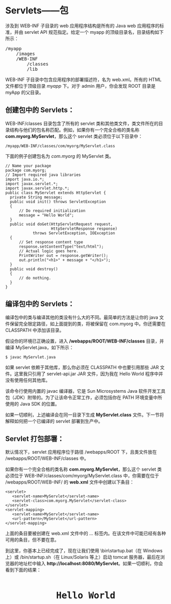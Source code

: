 # Servlets——包

涉及到 WEB-INF 子目录的 web 应用程序结构是所有的 Java web 应用程序的标准，并由 servlet API 规范指定。给定一个 myapp 的顶级目录名，目录结构如下所示：

<pre class="prettyprint notranslate">
/myapp
    /images
    /WEB-INF
        /classes
        /lib
</pre>


WEB-INF 子目录中包含应用程序的部署描述符，名为 web.xml。所有的 HTML 文件都位于顶级目录 *myapp* 下。对于 admin 用户，你会发现 ROOT 目录是 myApp 的父目录。

## 创建包中的 Servlets：

WEB-INF/classes 目录包含了所有的 servlet 类和其他类文件，类文件所在的目录结构与他们的包名称匹配。例如，如果你有一个完全合格的类名称 **com.myorg.MyServlet**，那么这个 servlet 类必须位于以下目录中：

``` 
/myapp/WEB-INF/classes/com/myorg/MyServlet.class
```

下面的例子创建包名为 *com.myorg* 的 MyServlet 类。

``` 
// Name your package
package com.myorg;  
// Import required java libraries
import java.io.*;
import javax.servlet.*;
import javax.servlet.http.*;
public class MyServlet extends HttpServlet {
  private String message;
  public void init() throws ServletException
  {
      // Do required initialization
      message = "Hello World";
  } 
  public void doGet(HttpServletRequest request,
                    HttpServletResponse response)
            throws ServletException, IOException
  {
      // Set response content type
      response.setContentType("text/html");
      // Actual logic goes here.
      PrintWriter out = response.getWriter();
      out.println("<h1>" + message + "</h1>");
  }  
  public void destroy()
  {
      // do nothing.
  }
}
```

## 编译包中的 Servlets：

编译包中的类与编译其他的类没有什么大的不同。最简单的方法是让你的 java 文件保留完全限定路径，如上面提到的类，将被保留在 com.myorg 中。你还需要在 CLASSPATH 中添加该目录。

假设你的环境已正确设置，进入 **<Tomcat-installation-directory>/webapps/ROOT/WEB-INF/classes** 目录，并编译 MyServlet.java，如下所示：

``` 
$ javac MyServlet.java
```

如果 servlet 依赖于其他库，那么你必须在 CLASSPATH 中也要引用那些 JAR 文件。这里我只引用了 servlet-api.jar JAR 文件，因为我在 Hello World 程序中并没有使用任何其他库。

该命令行使用内置的 javac 编译器，它是 Sun Microsystems Java 软件开发工具包（JDK）附带的。为了让该命令正常工作，必须包括你在 PATH 环境变量中所使用的 Java SDK 的位置。

如果一切顺利，上述编译会在同一目录下生成 **MyServlet.class** 文件。下一节将解释如何把一个已编译的 servlet 部署到生产中。

## Servlet 打包部署：

默认情况下，servlet 应用程序位于路径 <Tomcat-installation-directory>/webapps/ROOT 下，且类文件放在 <Tomcat-installation-directory>/webapps/ROOT/WEB-INF/classes 中。

如果你有一个完全合格的类名称 **com.myorg.MyServlet**，那么这个 servlet 类必须位于 WEB-INF/classes/com/myorg/MyServlet.class 中，你需要在位于 <Tomcat-installation-directory>/webapps/ROOT/WEB-INF/ 的 **web.xml** 文件中创建以下条目：

``` 
<servlet>
   <servlet-name>MyServlet</servlet-name>
   <servlet-class>com.myorg.MyServlet</servlet-class>
</servlet>
<servlet-mapping>
   <servlet-name>MyServlet</servlet-name>
   <url-pattern>/MyServlet</url-pattern>
</servlet-mapping>
```

上面的条目要被创建在 web.xml 文件中的 <web-app>...</web-app> 标签内。在该文件中可能已经有各种可用的条目，但不要在意。

到这里，你基本上已经完成了，现在让我们使用 <Tomcat-installation-directory>\bin\startup.bat（在 Windows 上）或 <Tomcat-installation-directory>/bin/startup.sh（在 Linux/Solaris 等上）启动 tomcat 服务器，最后在浏览器的地址栏中输入 **http://localhost:8080/MyServlet**。如果一切顺利，你会看到下面的结果：

<pre class="result notranslate">
<h1 align="center">Hello World</h1>
</pre>
